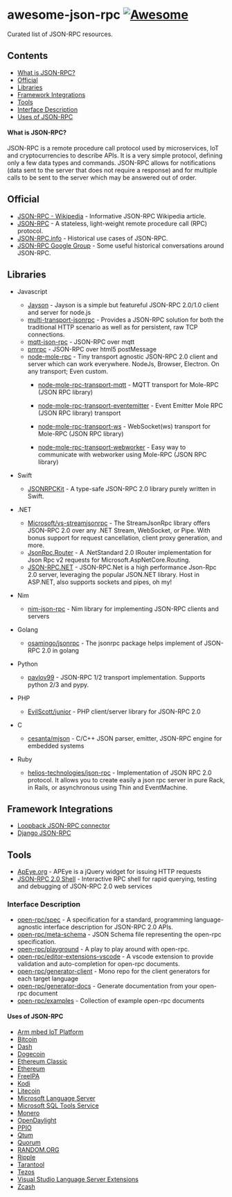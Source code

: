 # awesome-json-rpc [![Awesome](https://awesome.re/badge-flat2.svg)](https://awesome.re)

Curated list of JSON-RPC resources.


## Contents
<!-- TOC -->
- [What is JSON-RPC?](#what-is-json-rpc)
- [Official](#official)
- [Libraries](#libraries)
- [Framework Integrations](#framework-integrations)
- [Tools](#tools)
- [Interface Description](#interface-description)
- [Uses of JSON-RPC](#uses-of-json-rpc)
<!-- /TOC -->

#### What is JSON-RPC?

JSON-RPC is a remote procedure call protocol used by microservices, IoT and cryptocurrencies to describe APIs. It is a very simple protocol, defining only a few data types and commands. JSON-RPC allows for notifications (data sent to the server that does not require a response) and for multiple calls to be sent to the server which may be answered out of order.

## Official

- [JSON-RPC - Wikipedia](https://en.wikipedia.org/wiki/JSON-RPC) - Informative JSON-RPC Wikipedia article.
- [JSON-RPC](https://www.jsonrpc.org/) - A stateless, light-weight remote procedure call (RPC) protocol.
- [JSON-RPC.info](https://json-rpc.info/) - Historical use cases of JSON-RPC.
- [JSON-RPC Google Group](https://groups.google.com/forum/#!forum/json-rpc) - Some useful historical conversations around JSON-RPC.

## Libraries

- Javascript
  - [Jayson](https://github.com/tedeh/jayson) - Jayson is a simple but featureful JSON-RPC 2.0/1.0 client and server for node.js 
  - [multi-transport-jsonrpc](https://www.npmjs.com/package/multitransport-jsonrpc) - Provides a JSON-RPC solution for both the traditional HTTP scenario as well as for persistent, raw TCP connections. 
  - [mqtt-json-rpc](https://github.com/rse/mqtt-json-rpc) - JSON-RPC over mqtt
  - [pmrpc](https://github.com/statianzo/pmrpc) - JSON-RPC over html5 postMessage
  - [node-mole-rpc](https://github.com/koorchik/node-mole-rpc) - Tiny transport agnostic JSON-RPC 2.0 client and server which can work everywhere. NodeJs, Browser, Electron. On any transport; Even custom.
    - [node-mole-rpc-transport-mqtt](https://github.com/koorchik/node-mole-rpc-transport-mqtt) - MQTT transport for Mole-RPC (JSON RPC library)
    - [node-mole-rpc-transport-eventemitter](https://github.com/koorchik/node-mole-rpc-transport-eventemitter) - Event Emitter Mole RPC (JSON RPC library) transport

    - [node-mole-rpc-transport-ws](https://github.com/koorchik/node-mole-rpc-transport-ws) - WebSocket(ws) transport for Mole-RPC (JSON RPC library)
    - [node-mole-rpc-transport-webworker](https://github.com/koorchik/node-mole-rpc-transport-webworker) - Easy way to communicate with webworker using Mole-RPC (JSON RPC library)

- Swift
  - [JSONRPCKit](https://github.com/bricklife/JSONRPCKit) - A type-safe JSON-RPC 2.0 library purely written in Swift.
- .NET
  - [Microsoft/vs-streamjsonrpc](https://github.com/Microsoft/vs-streamjsonrpc) - The StreamJsonRpc library offers JSON-RPC 2.0 over any .NET Stream, WebSocket, or Pipe. With bonus support for request cancellation, client proxy generation, and more.
  - [JsonRpc.Router](https://github.com/edjCase/JsonRpc) - A .NetStandard 2.0 IRouter implementation for Json Rpc v2 requests for Microsoft.AspNetCore.Routing.
  - [JSON-RPC.NET](https://github.com/Astn/JSON-RPC.NET) - JSON-RPC.Net is a high performance Json-Rpc 2.0 server, leveraging the popular JSON.NET library. Host in ASP.NET, also supports sockets and pipes, oh my!
- Nim
  - [nim-json-rpc](https://github.com/status-im/nim-json-rpc) - Nim library for implementing JSON-RPC clients and servers
- Golang
  - [osamingo/jsonrpc](https://github.com/osamingo/jsonrpc) - The jsonrpc package helps implement of JSON-RPC 2.0 in golang
- Python
  - [pavlov99](https://github.com/pavlov99/json-rpc) - JSON-RPC 1/2 transport implementation. Supports python 2/3 and pypy.
- PHP
  - [EvilScott/junior](https://github.com/EvilScott/junior) - PHP client/server library for JSON-RPC 2.0
- C
  - [cesanta/mjson](https://github.com/cesanta/mjson) - C/C++ JSON parser, emitter, JSON-RPC engine for embedded systems
- Ruby
  - [helios-technologies/json-rpc](https://github.com/helios-technologies/json-rpc) - Implementation of JSON RPC 2.0 protocol. It allows you to create easily a json rpc server in pure Rack, in Rails, or asynchronous using Thin and EventMachine.

## Framework Integrations

- [Loopback JSON-RPC connector](https://loopback.io/doc/en/lb2/JSON-RPC-connector.html)
- [Django JSON-RPC](https://github.com/samuraisam/django-json-rpc)

## Tools

- [ApEye.org](https://apeye.org) - APEye is a jQuery widget for issuing HTTP requests
- [JSON-RPC 2.0 Shell](http://software.dzhuvinov.com/json-rpc-2.0-shell.html) - Interactive RPC shell for rapid querying, testing and
debugging of JSON-RPC 2.0 web services

### Interface Description

- [open-rpc/spec](https://github.com/open-rpc/spec) - A specification for a standard, programming language-agnostic interface description for JSON-RPC 2.0 APIs. 
- [open-rpc/meta-schema](https://github.com/open-rpc/meta-schema) - JSON Schema file representing the open-rpc specification.
- [open-rpc/playground](https://github.com/open-rpc/playground) - A play to play around with open-rpc.
- [open-rpc/editor-extensions-vscode](https://github.com/open-rpc/editor-extensions-vscode) - A vscode extension to provide validation and auto-completion for open-rpc documents.
- [open-rpc/generator-client](https://github.com/open-rpc/generator-client) - Mono repo for the client generators for each target language 
- [open-rpc/generator-docs](https://github.com/open-rpc/generator-docs) - Generate documentation from your open-rpc document
- [open-rpc/examples](https://github.com/open-rpc/examples) - Collection of example open-rpc documents

#### Uses of JSON-RPC

- [Arm mbed IoT Platform](https://cloud.mbed.com/docs/current/connecting/json-rpc.html#protocol-translator-register)
- [Bitcoin](https://en.bitcoinwiki.org/wiki/JSON-RPC)
- [Dash](https://github.com/dashpay/dash)
- [Dogecoin](https://github.com/dogecoin/dogecoin)
- [Ethereum Classic](https://github.com/ethereumproject/wiki/wiki/JSON-RPC)
- [Ethereum](https://github.com/ethereum/wiki/wiki/JSON-RPC)
- [FreeIPA](https://www.freeipa.org)
- [Kodi](https://kodi.wiki/view/JSON-RPC_API)
- [Litecoin](https://github.com/litecoin-project/litecoin)
- [Microsoft Language Server](https://docs.microsoft.com/en-us/visualstudio/extensibility/language-server-protocol?view=vs-2017)
- [Microsoft SQL Tools Service](https://github.com/Microsoft/sqltoolsservice/)
- [Monero](https://github.com/monero-project/monero)
- [OpenDaylight](https://www.opendaylight.org/)
- [PPIO](https://www.pp.io)
- [Qtum](https://qtumproject.github.io/qtumjs-doc/)
- [Quorum](https://github.com/jpmorganchase/quorum)
- [RANDOM.ORG](https://api.random.org/json-rpc/1/)
- [Ripple](https://developers.ripple.com/get-started-with-the-rippled-api.html)
- [Tarantool](https://github.com/tarantool/nginx_upstream_module)
- [Tezos](https://tezos.gitlab.io/alphanet/tutorials/rpc.html)
- [Visual Studio Language Server Extensions](https://code.visualstudio.com/api/language-extensions/language-server-extension-guide)
- [Zcash](https://github.com/zcash/zcash)
